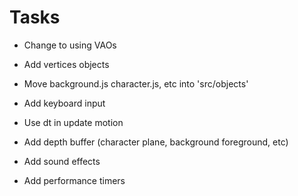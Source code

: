 # Tasks
- Change to using VAOs
- Add vertices objects
- Move background.js character.js, etc into 'src/objects'
- Add keyboard input
- Use dt in update motion

- Add depth buffer (character plane, background foreground, etc)
- Add sound effects
- Add performance timers
